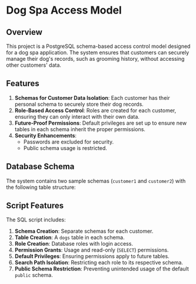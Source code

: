 # Dog Spa Access Model

## Overview
This project is a PostgreSQL schema-based access control model designed for a dog spa application. The system ensures that customers can securely manage their dog's records, such as grooming history, without accessing other customers' data.


## Features
1. **Schemas for Customer Data Isolation**: Each customer has their personal schema to securely store their dog records.
2. **Role-Based Access Control**: Roles are created for each customer, ensuring they can only interact with their own data.
3. **Future-Proof Permissions**: Default privileges are set up to ensure new tables in each schema inherit the proper permissions.
4. **Security Enhancements**:
   - Passwords are excluded for security.
   - Public schema usage is restricted.

## Database Schema
The system contains two sample schemas (`customer1` and `customer2`) with the following table structure:

## Script Features
The SQL script includes:
1. **Schema Creation**: Separate schemas for each customer.
2. **Table Creation**: A `dogs` table in each schema.
3. **Role Creation**: Database roles with login access.
4. **Permission Grants**: Usage and read-only (`SELECT`) permissions.
5. **Default Privileges**: Ensuring permissions apply to future tables.
6. **Search Path Isolation**: Restricting each role to its respective schema.
7. **Public Schema Restriction**: Preventing unintended usage of the default `public` schema.
